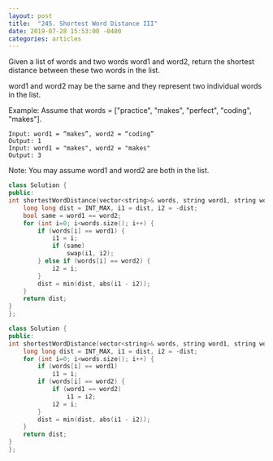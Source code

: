 ```yaml
---
layout: post
title:  "245. Shortest Word Distance III"
date: 2019-07-28 15:53:00 -0400
categories: articles
---
```


Given a list of words and two words word1 and word2, return the shortest distance between these two words in the list.

word1 and word2 may be the same and they represent two individual words in the list.

Example:
Assume that words = ["practice", "makes", "perfect", "coding", "makes"].
```
Input: word1 = “makes”, word2 = “coding”
Output: 1
Input: word1 = "makes", word2 = "makes"
Output: 3
```
Note:
You may assume word1 and word2 are both in the list.
```c++
class Solution {
public:
int shortestWordDistance(vector<string>& words, string word1, string word2) {
    long long dist = INT_MAX, i1 = dist, i2 = -dist;
    bool same = word1 == word2;
    for (int i=0; i<words.size(); i++) {
        if (words[i] == word1) {
            i1 = i;
            if (same)
                swap(i1, i2);
        } else if (words[i] == word2) {
            i2 = i;
        }
        dist = min(dist, abs(i1 - i2));
    }
    return dist;
}
};
```

```c++
class Solution {
public:
int shortestWordDistance(vector<string>& words, string word1, string word2) {
    long long dist = INT_MAX, i1 = dist, i2 = -dist;
    for (int i=0; i<words.size(); i++) {
        if (words[i] == word1)
            i1 = i;
        if (words[i] == word2) {
            if (word1 == word2)
                i1 = i2;
            i2 = i;
        }
        dist = min(dist, abs(i1 - i2));
    }
    return dist;
}
};
```